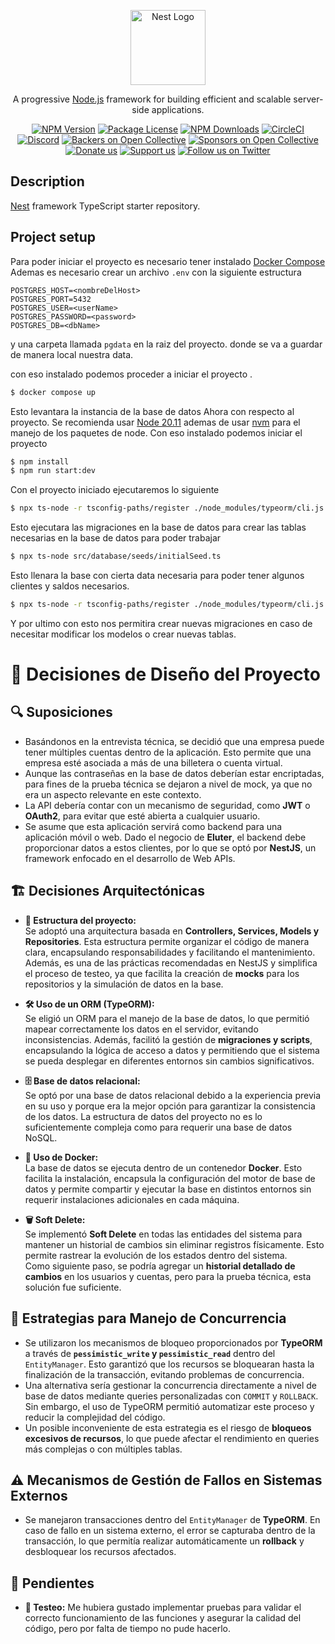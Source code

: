 <p align="center">
  <a href="http://nestjs.com/" target="blank"><img src="https://nestjs.com/img/logo-small.svg" width="120" alt="Nest Logo" /></a>
</p>

[circleci-image]: https://img.shields.io/circleci/build/github/nestjs/nest/master?token=abc123def456
[circleci-url]: https://circleci.com/gh/nestjs/nest

  <p align="center">A progressive <a href="http://nodejs.org" target="_blank">Node.js</a> framework for building efficient and scalable server-side applications.</p>
    <p align="center">
<a href="https://www.npmjs.com/~nestjscore" target="_blank"><img src="https://img.shields.io/npm/v/@nestjs/core.svg" alt="NPM Version" /></a>
<a href="https://www.npmjs.com/~nestjscore" target="_blank"><img src="https://img.shields.io/npm/l/@nestjs/core.svg" alt="Package License" /></a>
<a href="https://www.npmjs.com/~nestjscore" target="_blank"><img src="https://img.shields.io/npm/dm/@nestjs/common.svg" alt="NPM Downloads" /></a>
<a href="https://circleci.com/gh/nestjs/nest" target="_blank"><img src="https://img.shields.io/circleci/build/github/nestjs/nest/master" alt="CircleCI" /></a>
<a href="https://discord.gg/G7Qnnhy" target="_blank"><img src="https://img.shields.io/badge/discord-online-brightgreen.svg" alt="Discord"/></a>
<a href="https://opencollective.com/nest#backer" target="_blank"><img src="https://opencollective.com/nest/backers/badge.svg" alt="Backers on Open Collective" /></a>
<a href="https://opencollective.com/nest#sponsor" target="_blank"><img src="https://opencollective.com/nest/sponsors/badge.svg" alt="Sponsors on Open Collective" /></a>
  <a href="https://paypal.me/kamilmysliwiec" target="_blank"><img src="https://img.shields.io/badge/Donate-PayPal-ff3f59.svg" alt="Donate us"/></a>
    <a href="https://opencollective.com/nest#sponsor"  target="_blank"><img src="https://img.shields.io/badge/Support%20us-Open%20Collective-41B883.svg" alt="Support us"></a>
  <a href="https://twitter.com/nestframework" target="_blank"><img src="https://img.shields.io/twitter/follow/nestframework.svg?style=social&label=Follow" alt="Follow us on Twitter"></a>
</p>
  <!--[![Backers on Open Collective](https://opencollective.com/nest/backers/badge.svg)](https://opencollective.com/nest#backer)
  [![Sponsors on Open Collective](https://opencollective.com/nest/sponsors/badge.svg)](https://opencollective.com/nest#sponsor)-->

## Description

[Nest](https://github.com/nestjs/nest) framework TypeScript starter repository.

## Project setup
Para poder iniciar el proyecto es necesario tener instalado [Docker Compose](https://docs.docker.com/compose/) 
Ademas es necesario crear un archivo `.env` con la siguiente estructura 

```
POSTGRES_HOST=<nombreDelHost>
POSTGRES_PORT=5432
POSTGRES_USER=<userName>
POSTGRES_PASSWORD=<password>
POSTGRES_DB=<dbName>
```

y una carpeta llamada `pgdata` en la raiz del proyecto. donde se va a guardar de manera local nuestra data.

con eso instalado podemos proceder a iniciar el proyecto . 

```bash
$ docker compose up 
```

Esto levantara la instancia de la base de datos 
Ahora con respecto al proyecto. Se recomienda usar [Node 20.11](https://nodejs.org/es/blog/release/v20.11.0) ademas de usar [nvm](https://github.com/nvm-sh/nvm) para el manejo de los paquetes de node. 
Con eso instalado podemos iniciar el proyecto

```bash
$ npm install
$ npm run start:dev
```

Con el proyecto iniciado ejecutaremos lo siguiente 

```bash
$ npx ts-node -r tsconfig-paths/register ./node_modules/typeorm/cli.js migration:run -d src/database/dataSource.ts
```
Esto ejecutara las migraciones en la base de datos para crear las tablas necesarias en la base de datos para poder trabajar 

```bash
$ npx ts-node src/database/seeds/initialSeed.ts
```
Esto llenara la base con cierta data necesaria para poder tener algunos clientes y saldos necesarios. 

```bash
$ npx ts-node -r tsconfig-paths/register ./node_modules/typeorm/cli.js migration:generate src/database/migrations/<nombreDeLaMigracion> -d src/database/dataSource.ts
```
Y por ultimo con esto nos permitira crear nuevas migraciones en caso de necesitar modificar los modelos o crear nuevas tablas. 

# 📌 Decisiones de Diseño del Proyecto

## 🔍 Suposiciones  

- Basándonos en la entrevista técnica, se decidió que una empresa puede tener múltiples cuentas dentro de la aplicación. Esto permite que una empresa esté asociada a más de una billetera o cuenta virtual.  
- Aunque las contraseñas en la base de datos deberían estar encriptadas, para fines de la prueba técnica se dejaron a nivel de mock, ya que no era un aspecto relevante en este contexto.  
- La API debería contar con un mecanismo de seguridad, como **JWT** o **OAuth2**, para evitar que esté abierta a cualquier usuario.  
- Se asume que esta aplicación servirá como backend para una aplicación móvil o web. Dado el negocio de **Eluter**, el backend debe proporcionar datos a estos clientes, por lo que se optó por **NestJS**, un framework enfocado en el desarrollo de Web APIs.  

## 🏗️ Decisiones Arquitectónicas  

- **📂 Estructura del proyecto:**  
  Se adoptó una arquitectura basada en **Controllers, Services, Models y Repositories**. Esta estructura permite organizar el código de manera clara, encapsulando responsabilidades y facilitando el mantenimiento. Además, es una de las prácticas recomendadas en NestJS y simplifica el proceso de testeo, ya que facilita la creación de **mocks** para los repositorios y la simulación de datos en la base.  

- **🛠️ Uso de un ORM (TypeORM):**  
  Se eligió un ORM para el manejo de la base de datos, lo que permitió mapear correctamente los datos en el servidor, evitando inconsistencias. Además, facilitó la gestión de **migraciones y scripts**, encapsulando la lógica de acceso a datos y permitiendo que el sistema se pueda desplegar en diferentes entornos sin cambios significativos.  

- **🗄️ Base de datos relacional:**  
  Se optó por una base de datos relacional debido a la experiencia previa en su uso y porque era la mejor opción para garantizar la consistencia de los datos. La estructura de datos del proyecto no es lo suficientemente compleja como para requerir una base de datos NoSQL.  

- **🐳 Uso de Docker:**  
  La base de datos se ejecuta dentro de un contenedor **Docker**. Esto facilita la instalación, encapsula la configuración del motor de base de datos y permite compartir y ejecutar la base en distintos entornos sin requerir instalaciones adicionales en cada máquina.  

- **🗑️ Soft Delete:**  
  Se implementó **Soft Delete** en todas las entidades del sistema para mantener un historial de cambios sin eliminar registros físicamente. Esto permite rastrear la evolución de los estados dentro del sistema.  
  Como siguiente paso, se podría agregar un **historial detallado de cambios** en los usuarios y cuentas, pero para la prueba técnica, esta solución fue suficiente.  

## 🔄 Estrategias para Manejo de Concurrencia  

- Se utilizaron los mecanismos de bloqueo proporcionados por **TypeORM** a través de **`pessimistic_write` y `pessimistic_read`** dentro del `EntityManager`. Esto garantizó que los recursos se bloquearan hasta la finalización de la transacción, evitando problemas de concurrencia.  
- Una alternativa sería gestionar la concurrencia directamente a nivel de base de datos mediante queries personalizadas con `COMMIT` y `ROLLBACK`. Sin embargo, el uso de TypeORM permitió automatizar este proceso y reducir la complejidad del código.  
- Un posible inconveniente de esta estrategia es el riesgo de **bloqueos excesivos de recursos**, lo que puede afectar el rendimiento en queries más complejas o con múltiples tablas.  

## ⚠️ Mecanismos de Gestión de Fallos en Sistemas Externos  

- Se manejaron transacciones dentro del `EntityManager` de **TypeORM**. En caso de fallo en un sistema externo, el error se capturaba dentro de la transacción, lo que permitía realizar automáticamente un **rollback** y desbloquear los recursos afectados.  

## 🚧 Pendientes  

- **🧪 Testeo:** Me hubiera gustado implementar pruebas para validar el correcto funcionamiento de las funciones y asegurar la calidad del código, pero por falta de tiempo no pude hacerlo.  



